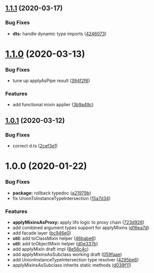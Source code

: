 ## [1.1.1](https://github.com/qiwi/mixin/compare/v1.1.0...v1.1.1) (2020-03-17)


### Bug Fixes

* **dts:** handle dynamic type imports ([4246073](https://github.com/qiwi/mixin/commit/424607329c08011ebc90a4ad32d951476db7739e))

# [1.1.0](https://github.com/qiwi/mixin/compare/v1.0.1...v1.1.0) (2020-03-13)


### Bug Fixes

* tune up applyAsPipe result ([394f2f6](https://github.com/qiwi/mixin/commit/394f2f64264fcf656533a59fccaebe2ea51ec88a))


### Features

* add functional mixin applier ([3b9a49c](https://github.com/qiwi/mixin/commit/3b9a49c4b182f91f994be33f5dec3870f7f7cf61))

## [1.0.1](https://github.com/qiwi/mixin/compare/v1.0.0...v1.0.1) (2020-03-12)


### Bug Fixes

* correct d.ts ([2cef3e1](https://github.com/qiwi/mixin/commit/2cef3e14b520a2a1785181c01d99da9fc1bf357e))

# 1.0.0 (2020-01-22)


### Bug Fixes

* **package:** rollback typedoc ([a21979b](https://github.com/qiwi/mixin/commit/a21979b0ed9f928d703ad709ff7619228afb10ea))
* fix UnionToInstanceTypeIntersection ([15a7d34](https://github.com/qiwi/mixin/commit/15a7d346505422ef83f4dde32e2e9ade1eb2a18d))


### Features

* **applyMixinsAsProxy:** apply lifo logic to proxy chain ([723d926](https://github.com/qiwi/mixin/commit/723d926a25f36b0d828996477ceb99b1370bd867))
* add combined argument types support for applyMixins ([d16ea7d](https://github.com/qiwi/mixin/commit/d16ea7dfa04d824791137dff247351f975afac48))
* add facade layer ([bc946e0](https://github.com/qiwi/mixin/commit/bc946e082703d35e440119abc9e2eca54a4fe218))
* **util:** add toClassMixin helper ([46babe6](https://github.com/qiwi/mixin/commit/46babe6fa4b503d744a4bfbdb770ca9b46ebd56f))
* **util:** add toObjectMixin helper ([d0e337b](https://github.com/qiwi/mixin/commit/d0e337bc41922619bf4ee879e0ae620de88c9a49))
* add applyMixin draft impl ([8e56c4c](https://github.com/qiwi/mixin/commit/8e56c4cf735ff0c769e31f93020f8a31acc243d5))
* add applyMixinsAsSubclass working draft ([059faae](https://github.com/qiwi/mixin/commit/059faae34d26afd57fe63b498d84c996c375a620))
* add UnionInstanceTypeIntersection type resolver ([4295be6](https://github.com/qiwi/mixin/commit/4295be6320394288c455ceee37ede62623f8183c))
* applyMixinsAsSubclass inherits static methods ([d039f11](https://github.com/qiwi/mixin/commit/d039f1168b99e84a60b66a51b771189ca528a32c))
